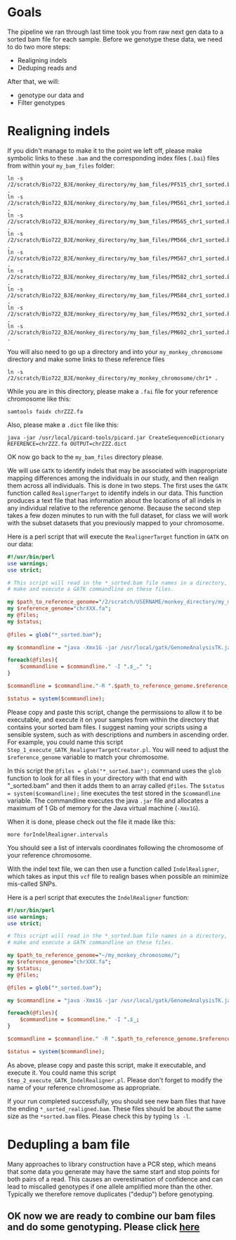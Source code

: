 # Goals

The pipeline we ran through last time took you from raw next gen data to a sorted bam file for each sample. Before we genotype these data, we need to do two more steps:

* Realigning indels
* Deduping reads and


After that, we will:
* genotype our data and
* Filter genotypes

# Realigning indels

If you didn't manage to make it to the point we left off, please make symbolic links to these `.bam` and the corresponding index files (`.bai`) files from within your `my_bam_files` folder:
```
ln -s /2/scratch/Bio722_BJE/monkey_directory/my_bam_files/PF515_chr1_sorted.ba* .
ln -s /2/scratch/Bio722_BJE/monkey_directory/my_bam_files/PM561_chr1_sorted.ba* .
ln -s /2/scratch/Bio722_BJE/monkey_directory/my_bam_files/PM565_chr1_sorted.ba* .
ln -s /2/scratch/Bio722_BJE/monkey_directory/my_bam_files/PM566_chr1_sorted.ba* .
ln -s /2/scratch/Bio722_BJE/monkey_directory/my_bam_files/PM567_chr1_sorted.ba* .
ln -s /2/scratch/Bio722_BJE/monkey_directory/my_bam_files/PM582_chr1_sorted.ba* .
ln -s /2/scratch/Bio722_BJE/monkey_directory/my_bam_files/PM584_chr1_sorted.ba* .
ln -s /2/scratch/Bio722_BJE/monkey_directory/my_bam_files/PM592_chr1_sorted.ba* .
ln -s /2/scratch/Bio722_BJE/monkey_directory/my_bam_files/PM602_chr1_sorted.ba* .
```
You will also need to go up a directory and into your `my_monkey_chromosome` directory and make some links to these reference files
```
ln -s /2/scratch/Bio722_BJE/monkey_directory/my_monkey_chromosome/chr1* .
```

While you are in this directory, please make a `.fai` file for your reference chromosome like this:
```
samtools faidx chrZZZ.fa
```

Also, please make a `.dict` file like this:
```
java -jar /usr/local/picard-tools/picard.jar CreateSequenceDictionary REFERENCE=chrZZZ.fa OUTPUT=chrZZZ.dict
```


OK now go back to the `my_bam_files` directory please. 

We will use `GATK` to identify indels that may be associated with inappropriate mapping differences among the individuals in our study, and then realign them across all individuals. This is done in two steps.  The first uses the `GATK` function called `RealignerTarget` to identify indels in our data. This function produces a text file that has information about the locations of all indels in any individual relative to the reference genome. Because the second step takes a few dozen minutes to run with the full dataset, for class we will work with the subset datasets that you previously mapped to your chromosome.

Here is a perl script that will execute the `RealignerTarget` function in `GATK` on our data:

```perl
#!/usr/bin/perl
use warnings;
use strict;

# This script will read in the *_sorted.bam file names in a directory, and 
# make and execute a GATK commandline on these files.  

my $path_to_reference_genome="/2/scratch/USERNAME/monkey_directory/my_monkey_chromosome/";
my $reference_genome="chrXXX.fa";
my @files;
my $status;
   
@files = glob("*_sorted.bam");

my $commandline = "java -Xmx1G -jar /usr/local/gatk/GenomeAnalysisTK.jar -T RealignerTargetCreator ";

foreach(@files){
    $commandline = $commandline." -I ".$_." ";
}

$commandline = $commandline."-R ".$path_to_reference_genome.$reference_genome." -o forIndelRealigner.intervals";

$status = system($commandline);
```

Please copy and paste this script, change the permissions to allow it to be executable, and execute it on your samples from within the directory that contains your sorted bam files. I suggest naming your scripts using a sensible system, such as with descriptions and numbers in ascending order.  For example, you could name this script `Step_1_execute_GATK_RealignerTargetCreator.pl`. You will need to adjust the `$reference_genome` variable to match your chromosome.

In this script the `@files = glob("*_sorted.bam");` command uses the `glob` function to look for all files in your directory with that end with "_sorted.bam" and then it adds them to an array called `@files`. The `$status = system($commandline);` line executes the test stored in the `$commandline` variable. The commandline executes the java `.jar` file and allocates a maximum of 1 Gb of memory for the Java virtual machine (`-Xmx1G`).

When it is done, please check out the file it made like this:

`more forIndelRealigner.intervals`

You should see a list of intervals coordinates following the chromosome of your reference chromosome.

With the indel text file, we can then use a function called `IndelRealigner`, which takes as input this `vcf` file to realign bases when possible an minimize mis-called SNPs.

Here is a perl script that executes the `IndelRealigner` function:

```perl
#!/usr/bin/perl                                                                                                                      
use warnings;
use strict;

# This script will read in the *_sorted.bam file names in a directory, and                                                           
# make and execute a GATK commandline on these files.                                                                                

my $path_to_reference_genome="~/my_monkey_chromosome/";
my $reference_genome="chrXXX.fa";
my $status;
my @files;

@files = glob("*_sorted.bam");

my $commandline = "java -Xmx1G -jar /usr/local/gatk/GenomeAnalysisTK.jar -T IndelRealigner ";

foreach(@files){
    $commandline = $commandline." -I ".$_;
}

$commandline = $commandline." -R ".$path_to_reference_genome.$reference_genome." --targetIntervals forIndelRealigner.intervals --nWayOut _realigned.bam";

$status = system($commandline);

```

As above, please copy and paste this script, make it executable, and execute it. You could name this script `Step_2_execute_GATK_IndelRealigner.pl`. Please don't forget to modify the name of your reference chromosome as appropriate.

If your run completed successfully, you should see new bam files that have the ending `*_sorted_realigned.bam`. These files should be about the same size as the `*sorted.bam` files.  Please check this by typing `ls -l`.


# Dedupling a bam file

Many approaches to library construction have a PCR step, which means that some data you generate may have the same start and stop points for both pairs of a read.  This causes an overestimation of confidence and can lead to miscalled genotypes if one allele amplified more than the other.  Typically we therefore remove duplicates ("dedup") before genotyping. 



## OK now we are ready to combine our bam files and do some genotyping. Please click [here](https://github.com/evansbenj/BIO722.md/blob/main/5_genotyping.md)
